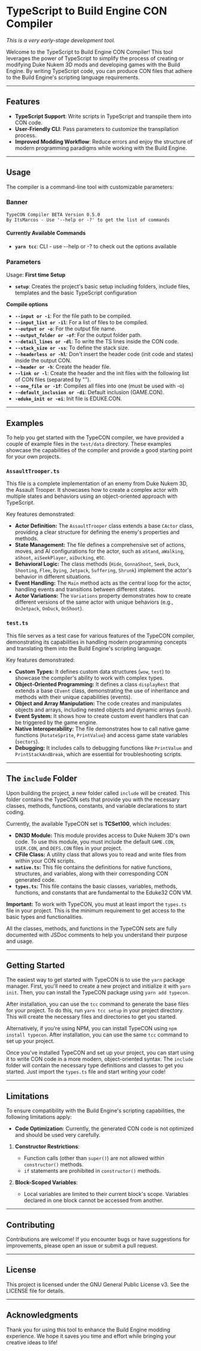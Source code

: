 # TypeScript to Build Engine CON Compiler

*This is a very early-stage development tool.*

Welcome to the TypeScript to Build Engine CON Compiler! This tool leverages the power of TypeScript to simplify the process of creating or modifying Duke Nukem 3D mods and developing games with the Build Engine. By writing TypeScript code, you can produce CON files that adhere to the Build Engine's scripting language requirements.

---

## Features

- **TypeScript Support**: Write scripts in TypeScript and transpile them into CON code.
- **User-Friendly CLI**: Pass parameters to customize the transpilation process.
- **Improved Modding Workflow**: Reduce errors and enjoy the structure of modern programming paradigms while working with the Build Engine.

---

## Usage

The compiler is a command-line tool with customizable parameters:

### Banner

```
TypeCON Compiler BETA Version 0.5.0 
By ItsMarcos - Use '--help or -?' to get the list of commands 
```

#### Currently Available Commands

- **`yarn tcc`**: CLI - use --help or -? to check out the options available

### Parameters

Usage:
**First time Setup**

- **`setup`**: Creates the project's basic setup including folders, include files, templates and the basic TypeScript configuration

**Compile options**

- **`--input or -i`**: For the file path to be compiled.
- **`--input_list or -il`**: For a list of files to be compiled.
- **`--output or -o`**: For the output file name.
- **`--output_folder or -of`**: For the output folder path.
- **`--detail_lines or -dl`**: To write the TS lines inside the CON code.
- **`--stack_size or -ss`**: To define the stack size.
- **`--headerless or -hl`**: Don't insert the header code (init code and states) inside the output CON.
- **`--header or -h`**: Create the header file.
- **`--link or -l`**: Create the header and the init files with the following list of CON files (separated by "").
- **`--one_file or -1f`**: Compiles all files into one (must be used with -o)
- **`--default_inclusion or -di`**: Default inclusion (GAME.CON).
- **`-eduke_init or -ei`**: Init file is EDUKE.CON.

---

## Examples

To help you get started with the TypeCON compiler, we have provided a couple of example files in the `test/data` directory. These examples showcase the capabilities of the compiler and provide a good starting point for your own projects.

### `AssaultTrooper.ts`

This file is a complete implementation of an enemy from Duke Nukem 3D, the Assault Trooper. It showcases how to create a complex actor with multiple states and behaviors using an object-oriented approach with TypeScript.

Key features demonstrated:

* **Actor Definition:** The `AssaultTrooper` class extends a base `CActor` class, providing a clear structure for defining the enemy's properties and methods.
* **State Management:** The file defines a comprehensive set of actions, moves, and AI configurations for the actor, such as `aStand`, `aWalking`, `aShoot`, `aiSeekPlayer`, `aiDucking`, etc.
* **Behavioral Logic:** The class methods (`Hide`, `GonnaShoot`, `Seek`, `Duck`, `Shooting`, `Flee`, `Dying`, `Jetpack`, `Suffering`, `Shrunk`) implement the actor's behavior in different situations.
* **Event Handling:** The `Main` method acts as the central loop for the actor, handling events and transitions between different states.
* **Actor Variations:** The `Variations` property demonstrates how to create different versions of the same actor with unique behaviors (e.g., `OnJetpack`, `OnDuck`, `OnShoot`).

### `test.ts`

This file serves as a test case for various features of the TypeCON compiler, demonstrating its capabilities in handling modern programming concepts and translating them into the Build Engine's scripting language.

Key features demonstrated:

* **Custom Types:** It defines custom data structures (`wow`, `test`) to showcase the compiler's ability to work with complex types.
* **Object-Oriented Programming:** It defines a class `displayRest` that extends a base `CEvent` class, demonstrating the use of inheritance and methods with their unique capabilities (events).
* **Object and Array Manipulation:** The code creates and manipulates objects and arrays, including nested objects and dynamic arrays (`push`).
* **Event System:** It shows how to create custom event handlers that can be triggered by the game engine.
* **Native Interoperability:** The file demonstrates how to call native game functions (`RotateSprite`, `PrintValue`) and access game state variables (`sectors`).
* **Debugging:** It includes calls to debugging functions like `PrintValue` and `PrintStackAndBreak`, which are essential for troubleshooting scripts.

---

## The `include` Folder

Upon building the project, a new folder called `include` will be created. This folder contains the TypeCON sets that provide you with the necessary classes, methods, functions, constants, and variable declarations to start coding.

Currently, the available TypeCON set is **TCSet100**, which includes:

*   **DN3D Module:** This module provides access to Duke Nukem 3D's own code. To use this module, you must include the default `GAME.CON`, `USER.CON`, and `DEFS.CON` files in your project.
*   **CFile Class:** A utility class that allows you to read and write files from within your CON scripts.
*   **`native.ts`:** This file contains the definitions for native functions, structures, and variables, along with their corresponding CON generated code.
*   **`types.ts`:** This file contains the basic classes, variables, methods, functions, and constants that are fundamental to the Eduke32 CON VM.

**Important:** To work with TypeCON, you must at least import the `types.ts` file in your project. This is the minimum requirement to get access to the basic types and functionalities.

All the classes, methods, and functions in the TypeCON sets are fully documented with JSDoc comments to help you understand their purpose and usage.

---

## Getting Started

The easiest way to get started with TypeCON is to use the `yarn` package manager. First, you'll need to create a new project and initialize it with `yarn init`. Then, you can install the TypeCON package using `yarn add typecon`.

After installation, you can use the `tcc` command to generate the base files for your project. To do this, run `yarn tcc setup` in your project directory. This will create the necessary files and directories to get you started.

Alternatively, if you're using NPM, you can install TypeCON using `npm install typecon`. After installation, you can use the same `tcc` command to set up your project.

Once you've installed TypeCON and set up your project, you can start using it to write CON code in a more modern, object-oriented syntax. The `include` folder will contain the necessary type definitions and classes to get you started. Just import the `types.ts` file and start writing your code!

---

## Limitations

To ensure compatibility with the Build Engine's scripting capabilities, the following limitations apply:

- **Code Optimization**: Currently, the generated CON code is not optimized and should be used very carefully.

1. **Constructor Restrictions**:

   - Function calls (other than `super()`) are not allowed within `constructor()` methods.
   - `if` statements are prohibited in `constructor()` methods.
2. **Block-Scoped Variables**:

   - Local variables are limited to their current block's scope. Variables declared in one block cannot be accessed from another.

---

## Contributing

Contributions are welcome! If you encounter bugs or have suggestions for improvements, please open an issue or submit a pull request.

---

## License

This project is licensed under the GNU General Public License v3. See the LICENSE file for details.

---

## Acknowledgments

Thank you for using this tool to enhance the Build Engine modding experience. We hope it saves you time and effort while bringing your creative ideas to life!
